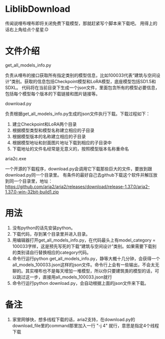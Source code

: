 # LiblibDownload
传闻说哩布哩布即将关闭免费下载模型，那就赶紧写个脚本来下载吧。
用得上的话右上角给点个星星:D

# 文件介绍

get_all_models_info.py

负责从哩布的接口获取所有指定类别的模型信息，比如100033代表“建筑与空间设计”类别。获取的信息包括Checkpoint模型和LoRA模型，底座模型包括SD1.5和SDXL。
代码将在当前目录下生成一个json文件，里面包含所有的模型必要信息，包括每个模型每个版本的下载链接和图片链接等。

download.py

负责根据get_all_models_info.py生成的json文件执行下载。下载过程如下：
1. 建立Checkpoint和LoRA两个目录
2. 根据模型类型和模型名称建立相应的子目录
3. 根据模型版本的名称建立相应的子目录
4. 根据模型地址和封面图片地址下载到相应的子目录中
5. 下载地址的文件名经常是无意义的，按照模型版本名称重命名

aria2c.exe

一个开源的下载程序，download.py会调用它下载那些巨大的文件，要放到跟download.py同一个目录里。
有条件的最好自己去github下载这个软件并解压放到同一个目录里，地址：
https://github.com/aria2/aria2/releases/download/release-1.37.0/aria2-1.37.0-win-32bit-build1.zip


# 用法

1. 没有python的话先安装python。
2. 下载代码，存到某个目录里并进入目录。
3. 用编辑器打开get_all_models_info.py，在代码最头上有model_category = 100033字样，这是预先写死的下载“建筑与空间设计”类别。如果需要下载别的类别请自行替换相应的category代码。
4. 命令行运行python get_all_models_info.py，静等大概十几分钟，会获得一个all_models_100033.json这样的json文件。命令行上会有一些输出，不会太无聊的。其实哩布也不是每天增加一堆模型，所以你只要建筑类的模型的话，可以跳过这一步，直接用all_models_100033.json就行
5. 命令行运行python download.py，会自动根据上面的json文件来下载。


# 备注

1. 家里网够快，想多线程下载的话，aria2支持，在download.py的download_file里的command那里加入一行 "-j 4" 就行，意思是指定4个线程下载
